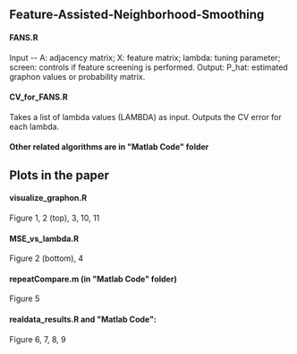 ## Feature-Assisted-Neighborhood-Smoothing
#### FANS.R
  Input --
  A: adjacency matrix;
  X: feature matrix;
  lambda: tuning parameter;
  screen: controls if feature screening is performed.
  Output:
  P_hat: estimated graphon values or probability matrix.
#### CV_for_FANS.R
  Takes a list of lambda values (LAMBDA) as input.
  Outputs the CV error for each lambda.
  
#### Other related algorithms are in "Matlab Code" folder

## Plots in the paper
#### visualize_graphon.R
  Figure 1, 2 (top), 3, 10, 11
#### MSE_vs_lambda.R
  Figure 2 (bottom), 4
#### repeatCompare.m (in "Matlab Code" folder)
  Figure 5
#### realdata_results.R and "Matlab Code":
  Figure 6, 7, 8, 9

